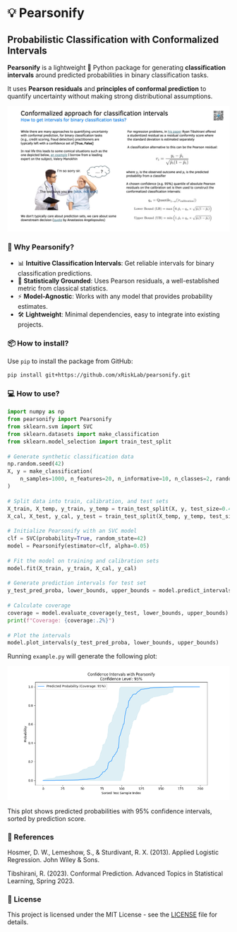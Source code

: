 # 💡 Pearsonify
## Probabilistic Classification with Conformalized Intervals

**Pearsonify** is a lightweight 🐍 Python package for generating **classification intervals** around predicted probabilities in binary classification tasks.

It uses **Pearson residuals** and **principles of conformal prediction** to quantify uncertainty without making strong distributional assumptions.

![Image](ims/Slide_1.jpeg)

### 🚀 Why Pearsonify?

* 📊 **Intuitive Classification Intervals**: Get reliable intervals for binary classification predictions.
* 🧠 **Statistically Grounded**: Uses Pearson residuals, a well-established metric from classical statistics.
* ⚡ **Model-Agnostic**: Works with any model that provides probability estimates.
* 🛠️ **Lightweight**: Minimal dependencies, easy to integrate into existing projects.

### 📦 How to install?

Use `pip` to install the package from GitHub:

```bash
pip install git+https://github.com/xRiskLab/pearsonify.git
```

### 💻 How to use?

```python
import numpy as np
from pearsonify import Pearsonify
from sklearn.svm import SVC
from sklearn.datasets import make_classification
from sklearn.model_selection import train_test_split

# Generate synthetic classification data
np.random.seed(42)
X, y = make_classification(
    n_samples=1000, n_features=20, n_informative=10, n_classes=2, random_state=42
)

# Split data into train, calibration, and test sets
X_train, X_temp, y_train, y_temp = train_test_split(X, y, test_size=0.4, random_state=42)
X_cal, X_test, y_cal, y_test = train_test_split(X_temp, y_temp, test_size=0.5, random_state=42)

# Initialize Pearsonify with an SVC model
clf = SVC(probability=True, random_state=42)
model = Pearsonify(estimator=clf, alpha=0.05)

# Fit the model on training and calibration sets
model.fit(X_train, y_train, X_cal, y_cal)

# Generate prediction intervals for test set
y_test_pred_proba, lower_bounds, upper_bounds = model.predict_intervals(X_test)

# Calculate coverage
coverage = model.evaluate_coverage(y_test, lower_bounds, upper_bounds)
print(f"Coverage: {coverage:.2%}")

# Plot the intervals
model.plot_intervals(y_test_pred_proba, lower_bounds, upper_bounds)
```

Running `example.py` will generate the following plot:

![Image](ims/Figure_1.png)

This plot shows predicted probabilities with 95% confidence intervals, sorted by prediction score.

### 📖 References

Hosmer, D. W., Lemeshow, S., & Sturdivant, R. X. (2013). Applied Logistic Regression. John Wiley & Sons.

Tibshirani, R. (2023). Conformal Prediction. Advanced Topics in Statistical Learning, Spring 2023.

### 📝 License

This project is licensed under the MIT License - see the [LICENSE](LICENSE) file for details.